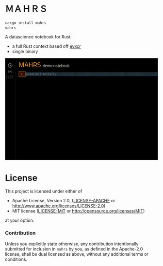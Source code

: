 # ＭＡＨＲＳ

```
cargo install mahrs
mahrs
```

A datascience notebook for Rust.

* a full Rust context based off [evxcr](https://github.com/google/evcxr) 
* single binary

![](mahrs.gif)

# License

This project is licensed under either of

 * Apache License, Version 2.0, ([LICENSE-APACHE](LICENSE-APACHE) or
   http://www.apache.org/licenses/LICENSE-2.0)
 * MIT license ([LICENSE-MIT](LICENSE-MIT) or
   http://opensource.org/licenses/MIT)

at your option.

### Contribution

Unless you explicitly state otherwise, any contribution intentionally submitted
for inclusion in `mahrs` by you, as defined in the Apache-2.0 license, shall be
dual licensed as above, without any additional terms or conditions.
